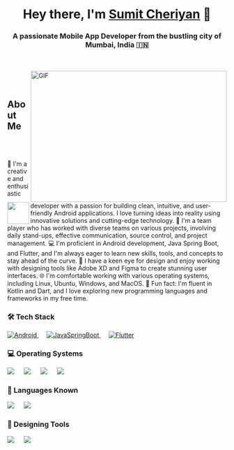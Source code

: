 <h1 align="center">Hey there, I'm <a href="https://100rabhcsmc.github.io/Me.io/" target="blank">Sumit Cheriyan</a> 👋</h1> <h3 align="center">A passionate Mobile App Developer from the bustling city of Mumbai, India 🇮🇳</h3>
<br><br>

<img align="right" alt="GIF" src="https://cdn.dribbble.com/users/1162077/screenshots/3848914/programmer.gif" width="450px" height="300px" />
<br><br>

<img align="left" src="https://user-images.githubusercontent.com/63050133/156777293-72a6e681-2582-4a9d-ad92-09d1181d47c7.gif" width="50px" height="50px"> <h2 align="left" font-weight="bold">About Me</h2>
<br><br>

🌱 I'm a creative and enthusiastic developer with a passion for building clean, intuitive, and user-friendly Android applications. I love turning ideas into reality using innovative solutions and cutting-edge technology.
🤝 I'm a team player who has worked with diverse teams on various projects, involving daily stand-ups, effective communication, source control, and project management.
💻 I'm proficient in Android development, Java Spring Boot, and Flutter, and I'm always eager to learn new skills, tools, and concepts to stay ahead of the curve.
🎨 I have a keen eye for design and enjoy working with designing tools like Adobe XD and Figma to create stunning user interfaces.
🌐 I'm comfortable working with various operating systems, including Linux, Ubuntu, Windows, and MacOS.
💬 Fun fact: I'm fluent in Kotlin and Dart, and I love exploring new programming languages and frameworks in my free time.
<br> <h3 align="left">🛠️ Tech Stack</h3> <p align="left"> <a href="https://www.android.org" target="_blank"> <img alt="Android" src="https://img.shields.io/badge/Android-3DDC84?style=for-the-badge&logo=Android&logoColor=white"> </a> &emsp; <a href="" target="_blank"> <img alt="JavaSpringBoot" src="https://img.shields.io/badge/JavaSpringBoot-276DC3?style=for-the-badge&logo=springboot&logoColor=white"> </a> &emsp; <a href="" target="_blank"> <img alt="Flutter" src="https://img.shields.io/badge/Flutter-42A5F5?style=for-the-badge&logo=Flutter&logoColor=white%22"> </a> </p> <h3 align="left">💻 Operating Systems</h3> <p align="left"> <a href="#"><img src="https://img.shields.io/badge/Linux-FCC624?style=for-the-badge&logo=linux&logoColor=black"></a> &emsp; <a href="#"><img src="https://img.shields.io/badge/Ubuntu-E95420?style=for-the-badge&logo=ubuntu&logoColor=white"></a> &emsp; <a href="#"><img src="https://img.shields.io/badge/Windows-0078D6?style=for-the-badge&logo=windows&logoColor=white"></a> &emsp; <a href="#"><img src="https://shields.io/badge/MacOS--9cf?logo=Apple&style=for-the-badge"></a> </p> <h3 align="left">💬 Languages Known</h3> <p align="left"> <a href="#"><img src="https://img.shields.io/badge/Kotlin-B125EA?style=for-the-badge&logo=kotlin&logoColor=white"></a> &emsp; <a href="#"><img src="https://img.shields.io/badge/Dart-4597CE?style=for-the-badge&logo=dart&logoColor=white"></a> </p> <h3 align="left">🎨 Designing Tools</h3> <p align="left"> <a href="#"><img src="https://img.shields.io/badge/AdobeXd-bcbcbc?style=for-the-badge&logo=adobexd&logoColor=white"></a> &emsp; <a href="#"><img src="https://img.shields.io/badge/Figma-b67148?style=for-the-badge&logo=figma&logoColor=white"></a> </p>
